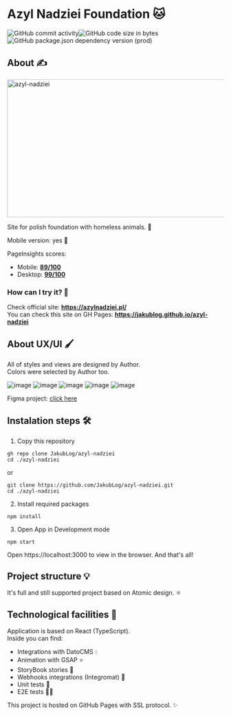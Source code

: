 # Azyl Nadziei Foundation 🐱

<div style="display: flex;">
  <img alt="GitHub commit activity" src="https://img.shields.io/github/commit-activity/m/jakublog/azyl-nadziei">
  <img alt="GitHub code size in bytes" src="https://img.shields.io/github/languages/code-size/jakublog/azyl-nadziei">
</div>
<div style="display: flex;">
  <img alt="GitHub package.json dependency version (prod)" src="https://img.shields.io/github/package-json/dependency-version/jakublog/azyl-nadziei/react">
</div>

## About ✍️

<img src="https://socialify.git.ci/JakubLog/azyl-nadziei/image?description=1&font=Inter&language=1&owner=1&pattern=Charlie%20Brown&theme=Dark" alt="azyl-nadziei" width="640" height="320"/>

Site for polish foundation with homeless animals. 🐶

Mobile version: yes 🎈

PageInsights scores:

- Mobile: **[89/100](https://developers.google.com/speed/pagespeed/insights/?hl=pl&url=https%3A%2F%2Fjakublog.github.io%2Fazyl-nadziei%2F)**
- Desktop: **[99/100](https://developers.google.com/speed/pagespeed/insights/?hl=pl&url=https%3A%2F%2Fjakublog.github.io%2Fazyl-nadziei%2F&tab=desktop)**

### How can I try it? 🤔

Check official site: **https://azylnadziei.pl/** <br />
You can check this site on GH Pages: **https://jakublog.github.io/azyl-nadziei**

## About UX/UI 🖌️

All of styles and views are designed by Author. <br/>
Colors were selected by Author too. <br/>

![image](https://user-images.githubusercontent.com/77537823/140679575-38ecd397-c15a-46b2-a0b5-3e9db91081b2.png)
![image](https://user-images.githubusercontent.com/77537823/140679619-4328dcfa-a7e9-4a9a-a64d-ca27e382b7be.png)
![image](https://user-images.githubusercontent.com/77537823/140679646-919f6b2e-93f9-4e1d-be7b-20537ebc116e.png)
![image](https://user-images.githubusercontent.com/77537823/140679667-b642b0c4-83f3-4938-96cb-12ca63885eab.png)
![image](https://user-images.githubusercontent.com/77537823/140679686-8f872a85-401d-4f36-82a6-e4538f5756fa.png)

Figma project: [click here](https://www.figma.com/file/FI75EP2dx8qwUvQU4gyycW/Azyl-nadzieii?node-id=0%3A1) <br>

## Instalation steps 🛠️

1. Copy this repository
```
gh repo clone JakubLog/azyl-nadziei
cd ./azyl-nadziei
```
or
```
git clone https://github.com/JakubLog/azyl-nadziei.git
cd ./azyl-nadziei
```
2. Install required packages
```
npm install
```
3. Open App in Development mode
```
npm start
```
Open https://localhost:3000 to view in the browser.
And that's all!


## Project structure 💡

It's full and still supported project based on Atomic design. ⚛️

## Technological facilities 👷

Application is based on React (TypeScript). <br/>
Inside you can find:

- Integrations with DatoCMS 💧
- Animation with GSAP ⭐
- StoryBook stories 📖
- Webhooks integrations (Integromat) 🧰
- Unit tests 👷
- E2E tests 👷‍♂️

This project is hosted on GitHub Pages with SSL protocol. ✨

